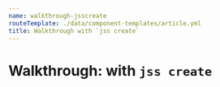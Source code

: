 ```yaml
---
name: walkthrough-jsscreate
routeTemplate: ./data/component-templates/article.yml
title: Walkthrough with `jss create`
---
```

# Walkthrough: with `jss create`